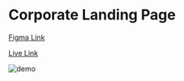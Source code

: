 # Corporate Landing Page

<a href='https://ui8.net/h-design-a189d4/products/corporate-landing-page'/>Figma Link</a>


<a href='https://corporate-landing-page-nine.vercel.app/'>Live Link</a>

![demo](Corporate-Landing-Page.png)
